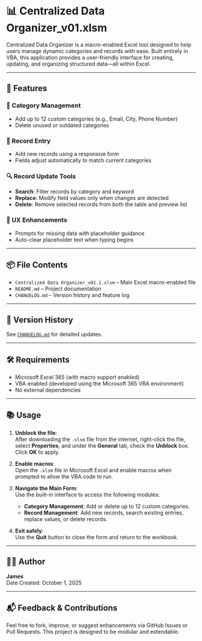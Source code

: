 # 📊 Centralized Data Organizer_v01.xlsm

Centralized Data Organizer is a macro-enabled Excel tool designed to help users manage dynamic categories and records with ease. Built entirely in VBA, this application provides a user-friendly interface for creating, updating, and organizing structured data—all within Excel.

---

## 🚀 Features

### 🔧 Category Management
- Add up to 12 custom categories (e.g., Email, City, Phone Number)
- Delete unused or outdated categories
### 📝 Record Entry
- Add new records using a responsive form
- Fields adjust automatically to match current categories
### 🔍 Record Update Tools
- **Search**: Filter records by category and keyword
- **Replace**: Modify field values only when changes are detected
- **Delete**: Remove selected records from both the table and preview list
### 🎯 UX Enhancements
- Prompts for missing data with placeholder guidance
- Auto-clear placeholder text when typing begins

---

## 📦 File Contents

- `Centralized Data Organizer_v01.1.xlsm` – Main Excel macro-enabled file
- `README.md` – Project documentation
- `CHANGELOG.md` – Version history and feature log

---

## 📜 Version History

See [`CHANGELOG.md`](CHANGELOG.md) for detailed updates.

---

## 🛠 Requirements

- Microsoft Excel 365 (with macro support enabled)
- VBA enabled (developed using the Microsoft 365 VBA environment)
- No external dependencies

---

## 📚 Usage

1. **Unblock the file**:  
   After downloading the `.xlsm` file from the internet, right-click the file, select **Properties**, and under the **General** tab, check the **Unblock** box. Click **OK** to apply.

2. **Enable macros**:  
   Open the `.xlsm` file in Microsoft Excel and enable macros when prompted to allow the VBA code to run.

3. **Navigate the Main Form**:  
   Use the built-in interface to access the following modules:
   - **Category Management**: Add or delete up to 12 custom categories.
   - **Record Management**: Add new records, search existing entries, replace values, or delete records.

4. **Exit safely**:  
   Use the **Quit** button to close the form and return to the workbook.

---

## 👨‍💻 Author

**James**  
Date Created: October 1, 2025

---

## 📬 Feedback & Contributions

Feel free to fork, improve, or suggest enhancements via GitHub Issues or Pull Requests. This project is designed to be modular and extendable.

